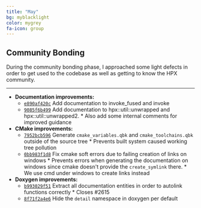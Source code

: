 ```yaml
---
title: "May"
bg: myblacklight
color: mygrey
fa-icon: group
---
```


## Community Bonding

During the community bonding phase, I approached some light defects in order
to get used to the codebase as well as getting to know the HPX community.

***

- **Documentation improvements:**
  - [`e890af420c`](https://github.com/STEllAR-GROUP/hpx/commit/e890af420c134eedcd0383c17a47223ea2865255) Add documentation to invoke_fused and invoke
  - [`9085f6b499`](https://github.com/STEllAR-GROUP/hpx/commit/9085f6b499d04bf5bb0758fd41ece9eac3a8a7f0) Add documentation to hpx::util::unwrapped and hpx::util::unwrapped2. * Also add some internal comments for improved guidance
- **CMake improvements:**
  - [`7952bcb596`](https://github.com/STEllAR-GROUP/hpx/commit/7952bcb5962dc4c47e6202f82b48af4c36e8d625) Generate `cmake_variables.qbk` and `cmake_toolchains.qbk` outside of the source tree * Prevents built system caused working tree pollution
  - [`0bb983f1d8`](https://github.com/STEllAR-GROUP/hpx/commit/0bb983f1d8e2e9e4e9e04be00409a2260f1d5095) Fix cmake soft errors due to failing creation of links on windows * Prevents errors when generating the documentation   on windows since cmake doesn't provide the   `create_symlink` there. * We use cmd under windows to create links instead
- **Doxygen improvements:**
  - [`b993029f51`](https://github.com/STEllAR-GROUP/hpx/commit/b993029f51cc1a0fd1f93296294ce322004d62b8) Extract all documentation entities in order to autolink functions correctly * Closes #2615
  - [`8f71f2a4e6`](https://github.com/STEllAR-GROUP/hpx/commit/8f71f2a4e6dada6d92c7f46c5914102bd2d1411c) Hide the `detail` namespace in doxygen per default
